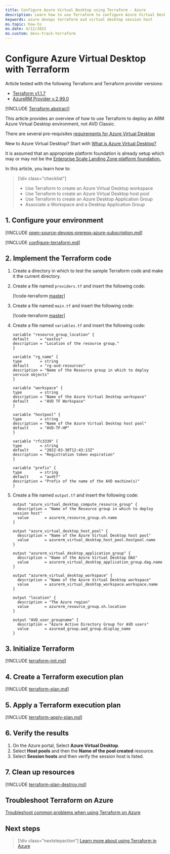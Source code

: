 ```yaml
---
title: Configure Azure Virtual Desktop using Terraform - Azure
description: Learn how to use Terraform to configure Azure Virtual Desktop with Terraform
keywords: azure devops terraform avd virtual desktop session host
ms.topic: how-to
ms.date: 4/12/2022
ms.custom: devx-track-terraform
---
```


# Configure Azure Virtual Desktop with Terraform

Article tested with the following Terraform and Terraform provider versions:

- [Terraform v1.1.7](https://releases.hashicorp.com/terraform/)
- [AzureRM Provider v.2.99.0](https://registry.terraform.io/providers/hashicorp/azurerm/latest/docs)

[!INCLUDE [Terraform abstract](./includes/abstract.md)]

This article provides an overview of how to use Terraform to deploy an ARM Azure Virtual Desktop environment, not AVD Classic.

There are several pre-requisites [requirements for Azure Virtual Desktop](/azure/virtual-desktop/prerequisites)

New to Azure Virtual Desktop? Start with [What is Azure Virtual Desktop?](/azure/virtual-desktop/overview)

It is assumed that an appropriate platform foundation is already setup which may or may not be the [Enterprise Scale Landing Zone platform foundation.](/azure/cloud-adoption-framework/ready/enterprise-scale/implementation)

In this article, you learn how to:

> [!div class="checklist"]
> * Use Terraform to create an Azure Virtual Desktop workspace
> * Use Terraform to create an Azure Virtual Desktop host pool
> * Use Terraform to create an Azure Desktop Application Group
> * Associate a Workspace and a Desktop Application Group

## 1. Configure your environment

[!INCLUDE [open-source-devops-prereqs-azure-subscription.md](../includes/open-source-devops-prereqs-azure-subscription.md)]

[!INCLUDE [configure-terraform.md](includes/configure-terraform.md)]

## 2. Implement the Terraform code

1. Create a directory in which to test the sample Terraform code and make it the current directory.

1. Create a file named `providers.tf` and insert the following code:

    [!code-terraform [master](../../terraform_samples/quickstart/101-azure-virtual-desktop/provider.tf)]

1. Create a file named `main.tf` and insert the following code:

    [!code-terraform [master](../../terraform_samples/quickstart/101-azure-virtual-desktop/main.tf)]

1. Create a file named `variables.tf` and insert the following code:

    ```
    variable "resource_group_location" {
    default     = "eastus"
    description = "Location of the resource group."
    }

    variable "rg_name" {
    type        = string
    default     = "rg-avd-resources"
    description = "Name of the Resource group in which to deploy service objects"
    }

    variable "workspace" {
    type        = string
    description = "Name of the Azure Virtual Desktop workspace"
    default     = "AVD TF Workspace"
    }

    variable "hostpool" {
    type        = string
    description = "Name of the Azure Virtual Desktop host pool"
    default     = "AVD-TF-HP"
    }

    variable "rfc3339" {
    type        = string
    default     = "2022-03-30T12:43:13Z"
    description = "Registration token expiration"
    }

    variable "prefix" {
    type        = string
    default     = "avdtf"
    description = "Prefix of the name of the AVD machine(s)"
    }
    ```

1. Create a file named `output.tf` and insert the following code:

    ```
    output "azure_virtual_desktop_compute_resource_group" {
      description = "Name of the Resource group in which to deploy session host"
      value       = azurerm_resource_group.sh.name
    }
    
    output "azure_virtual_desktop_host_pool" {
      description = "Name of the Azure Virtual Desktop host pool"
      value       = azurerm_virtual_desktop_host_pool.hostpool.name
    }
    
    output "azurerm_virtual_desktop_application_group" {
      description = "Name of the Azure Virtual Desktop DAG"
      value       = azurerm_virtual_desktop_application_group.dag.name
    }
    
    output "azurerm_virtual_desktop_workspace" {
      description = "Name of the Azure Virtual Desktop workspace"
      value       = azurerm_virtual_desktop_workspace.workspace.name
    }
    
    output "location" {
      description = "The Azure region"
      value       = azurerm_resource_group.sh.location
    }
    
    output "AVD_user_groupname" {
      description = "Azure Active Directory Group for AVD users"
      value       = azuread_group.aad_group.display_name
    }
    ```

## 3. Initialize Terraform

[!INCLUDE [terraform-init.md](includes/terraform-init.md)]

## 4. Create a Terraform execution plan

[!INCLUDE [terraform-plan.md](includes/terraform-plan.md)]

## 5. Apply a Terraform execution plan

[!INCLUDE [terraform-apply-plan.md](includes/terraform-apply-plan.md)]

## 6. Verify the results

1. On the Azure portal, Select **Azure Virtual Desktop**.
1. Select **Host pools** and then the **Name of the pool created** resource.
1. Select **Session hosts** and then verify the session host is listed.

## 7. Clean up resources

[!INCLUDE [terraform-plan-destroy.md](includes/terraform-plan-destroy.md)]

## Troubleshoot Terraform on Azure

[Troubleshoot common problems when using Terraform on Azure](troubleshoot.md)

## Next steps

> [!div class="nextstepaction"]
> [Learn more about using Terraform in Azure](/azure/terraform)
